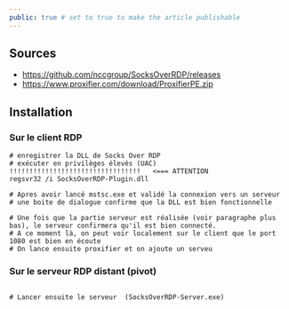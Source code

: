 ```yaml
---
public: true # set to true to make the article publishable
---
```


## Sources 
- https://github.com/nccgroup/SocksOverRDP/releases
- https://www.proxifier.com/download/ProxifierPE.zip

## Installation

### Sur le client RDP

```
# enregistrer la DLL de Socks Over RDP
# exécuter en privilèges élevés (UAC)  !!!!!!!!!!!!!!!!!!!!!!!!!!!!!!!!!   <=== ATTENTION
regsvr32 /i SocksOverRDP-Plugin.dll

# Apres avoir lancé mstsc.exe et validé la connexion vers un serveur
# une boite de dialogue confirme que la DLL est bien fonctionnelle

# Une fois que la partie serveur est réalisée (voir paragraphe plus bas), le serveur confirmera qu'il est bien connecté.
# A ce moment là, on peut voir localement sur le client que le port 1080 est bien en écoute
# On lance ensuite proxifier et on ajoute un serveu
```

### Sur le serveur RDP distant (pivot)

```

# Lancer ensuite le serveur  (SocksOverRDP-Server.exe)
```